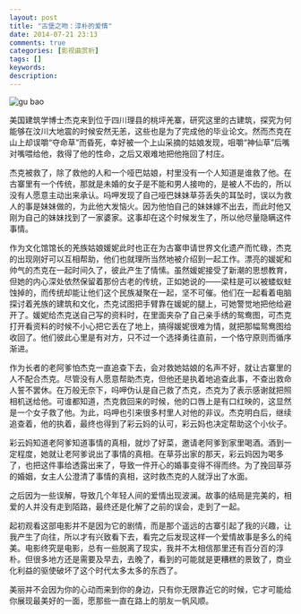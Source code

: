 ```yaml
---
layout: post
title: "古堡之吻：淳朴的爱情"
date: 2014-07-21 23:13
comments: true
categories: [影视曲赏析]
tags: []
keywords: 
description: 
---
```

![gu bao](http://auto.scol.com.cn/html/2012/03/pic/002056_973644_1.jpg)

美国建筑学博士杰克来到位于四川理县的桃坪羌寨，研究这里的古建筑，探究为何能够在汶川大地震的时候安然无恙，这些也是为了完成他的毕业论文。然而杰克在山上却误嚼“夺命草”而昏死，幸好被一个上山采摘的姑娘发现，咀嚼“神仙草”后嘴对嘴喂给他，救得了他的性命，之后又艰难地把他拖回了村庄。

杰克被救了，除了救他的人和一个哑巴姑娘，村里没有一个人知道是谁救了他。在古寨里有一个传统，那就是未婚的女子是不能和男人接吻的，是被人不齿的，所以没有人愿意主动出来承认。吗呷发现了自己哑巴妹妹草芬丢失的耳坠时，误以为救人的事是妹妹做的，为此他大发恼火。因为他怕自己的妹妹嫁不出去，而此时他又刚为自己的妹妹找到了一家婆家。这事却在这个时候发生了，所以他尽量隐瞒这件事情。

作为文化馆馆长的羌族姑娘媛妮此时也正在为古寨申请世界文化遗产而忙碌，杰克的出现刚好可以互相帮助，他们也就理所当然地被介绍到一起工作。漂亮的媛妮和帅气的杰克在一起时间久了，彼此产生了情愫。虽然媛妮接受了新潮的思想教育，但她的内心深处依然保留着那份古老的传统，正如她说的——梁柱是可以被蝼蚁蛀蚀掉的，而传统却能让他们这个民族凝聚在一起，坚不可催。他们在一起看着电脑探讨着羌族的建筑和文化，杰克试图把手臂靠在媛妮的腿上，可她警觉地把他给避开了。媛妮给杰克送自己写的资料时，在里面夹杂了自己亲手绣的鸳鸯图，可杰克打开看资料的时候不小心把它丢在了地上，搞得媛妮很难为情，就把那幅鸳鸯图给收回了。他们彼此心里是有对方，只不过一个选择勇往直前，一个恪守原则而循序渐进。

<!--more-->
作为长者的老阿爹怕杰克一直追查下去，会对救她姑娘的名声不好，就让古寨里的人不配合杰克。尽管没有人愿意帮助杰克，但他还是执着地追查此事，不查出救命人誓不罢休。在万般无奈下，吗呷伪认是自己救了杰克，杰克为了表示感谢就把照相机送给他。可谁都知道，杰克救回来的时候，他的口唇上是有口红映的，这显然是一个女子救了他。为此，吗呷也引来很多村里人对他的非议。杰克明白后，继续追查着，他的执着，最终也得到了彩云妈的认可，彩云妈也决定帮助这个小伙子。

彩云妈知道老阿爹知道事情的真相，就炒了好菜，邀请老阿爹到家里喝酒。酒到一定程度，她就让老阿爹说出了事情的真相。在草芬出家的那天，彩云妈因为喝多了，也把这件事给透露出来了，导致一件开心的婚事变得不得而终。为了挽回草芬的婚姻，女主人公澄清了事情的真相，这时救杰克的人就浮出了水面。

之后因为一些误解，导致几个年轻人间的爱情出现波澜。故事的结局是完美的，相爱的人并没有走到陌路，最终还是化解了之前的误会，走到了一起。

起初观看这部电影并不是因为它的剧情，而是那个遥远的古寨引起了我的兴趣，让我产生了向往，所以才有兴致看下去，看完之后发现这样一个爱情故事是多么的纯美。电影终究是电影，总有一些脱离了现实，我并不太相信那里还有百分百的淳朴。但很多地方还是需要及早去，去晚了，看到的可能就是更糟糕的景致了，商业化利益的驱使破坏了这个时代太多太多的东西了。

美丽并不会因为你的心动而来到你的身边，只有你无限靠近它的时候，它才可能给你展现最美好的一面，愿那些一直在路上的朋友一帆风顺。